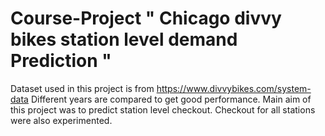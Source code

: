 # Course-Project " Chicago divvy bikes station level demand Prediction "

Dataset used in this project is from https://www.divvybikes.com/system-data
Different years are compared to get good performance.
Main aim of this project was to predict station level checkout. 
Checkout for all stations were also experimented. 
